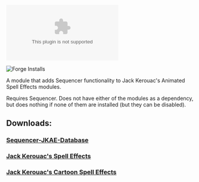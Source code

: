 ![Latest Release Download Count](https://img.shields.io/github/downloads/MrVauxs/Sequencer-JKAE-Database/latest/module.zip)

![Forge Installs](https://img.shields.io/badge/dynamic/json?label=Forge%20Installs&query=package.installs&suffix=%25&url=https%3A%2F%2Fforge-vtt.com%2Fapi%2Fbazaar%2Fpackage%2FSequencer-JKASE-Database&colorB=4aa94a)

A module that adds Sequencer functionality to Jack Kerouac's Animated Spell Effects modules.

Requires Sequencer.
Does not have either of the modules as a dependency, but does nothing if none of them are installed (but they can be disabled).
## Downloads:
### [Sequencer-JKAE-Database](https://github.com/MrVauxs/Sequencer-JKAE-Database/releases/latest/download/module.json)
### [Jack Kerouac's Spell Effects](https://github.com/jackkerouac/animated-spell-effects)
### [Jack Kerouac's Cartoon Spell Effects](https://github.com/jackkerouac/animated-spell-effects-cartoon)
